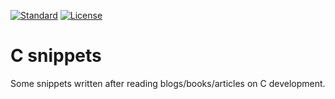 [![Standard](https://img.shields.io/badge/C/89/90/99/11-blue.svg)](https://en.wikipedia.org/wiki/C_(programming_language)) [![License](https://img.shields.io/badge/license-MIT-blue.svg)](https://opensource.org/licenses/MIT)

# C snippets

Some snippets written after reading blogs/books/articles on C development.
